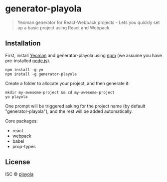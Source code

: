 # generator-playola
> Yeoman generator for React-Webpack projects - Lets you quickly set up a basic project using React and Webpack.

## Installation

First, install [Yeoman](http://yeoman.io) and generator-playola using [npm](https://www.npmjs.com/) (we assume you have pre-installed [node.js](https://nodejs.org/)).

```
npm install -g yo
npm install -g generator-playola
```

Create a folder to allocate your project, and then generate it:

```
mkdir my-awesome-project && cd my-awesome-project
yo playola
```

One prompt will be triggered asking for the project name (by default "generator-playola"), and the rest will be added automatically.

Core packages:

  - react
  - webpack
  - babel
  - prop-types

## License

ISC © [playola](https://playolaizq.com)
